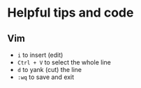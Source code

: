 # Helpful tips and code

## Vim

* `i` to insert (edit)
* ```Ctrl + V``` to select the whole line
* ```d``` to yank (cut) the line
* ```:wq``` to save and exit